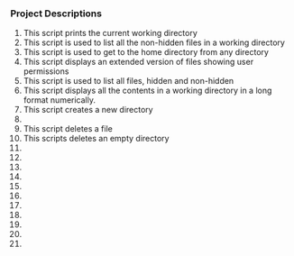 ### Project Descriptions
1. This script prints the current working directory
2. This script is used to list all the non-hidden files in a working directory
3. This script is used to get to the home directory from any directory
4. This script displays an extended version of files showing user permissions
5. This script is used to list all files, hidden and non-hidden
6. This script displays all the contents in a working directory in a long format numerically.
7. This script creates a new directory
8.
9. This script deletes a file 
10. This scripts deletes an empty directory 
11. 
11.
12.
13.
14.
15.
16.
17.
18.
19.
20. 
